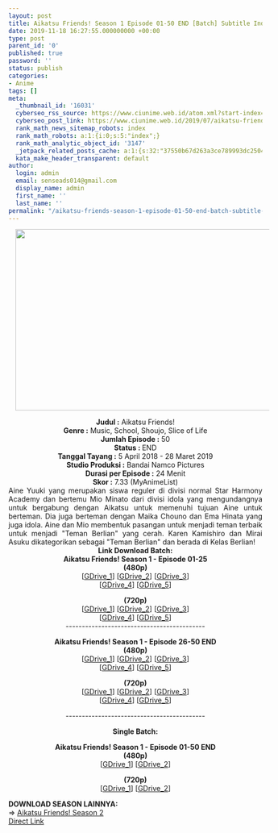 ```yaml
---
layout: post
title: Aikatsu Friends! Season 1 Episode 01-50 END [Batch] Subtitle Indonesia
date: 2019-11-18 16:27:55.000000000 +00:00
type: post
parent_id: '0'
published: true
password: ''
status: publish
categories:
- Anime
tags: []
meta:
  _thumbnail_id: '16031'
  cyberseo_rss_source: https://www.ciunime.web.id/atom.xml?start-index=3451&max-results=150
  cyberseo_post_link: https://www.ciunime.web.id/2019/07/aikatsu-friends-episode-01-50-end-batch.html
  rank_math_news_sitemap_robots: index
  rank_math_robots: a:1:{i:0;s:5:"index";}
  rank_math_analytic_object_id: '3147'
  _jetpack_related_posts_cache: a:1:{s:32:"37550b67d263a3ce789993dc25046c5f";a:2:{s:7:"expires";i:1649333841;s:7:"payload";a:0:{}}}
  kata_make_header_transparent: default
author:
  login: admin
  email: senseads014@gmail.com
  display_name: admin
  first_name: ''
  last_name: ''
permalink: "/aikatsu-friends-season-1-episode-01-50-end-batch-subtitle-indonesia/"
---
```

<div class="separator" style="clear: both; text-align: center;"><a href="https://1.bp.blogspot.com/-BzgBcA-jq08/XRos5MsIfGI/AAAAAAAAah0/mu52AL78jOMWVaIj9xMLjEypZOCc5aAigCLcBGAs/s1600/Aikatsu%2BFriends%2521.jpg" imageanchor="1" style="margin-left: 1em; margin-right: 1em;"><img border="0" data-original-height="720" data-original-width="1280" height="360" src="{{ site.baseurl }}/assets/2019/11/Aikatsu%2BFriends%2521.jpg" width="640" /></a></div>
<p>
<div style="text-align: center;"><b>Judul</b><b><b> </b>:</b> Aikatsu Friends!</div>
<div style="text-align: center;"><b><b>Genre :</b></b> Music, School, Shoujo, Slice of Life</div>
<div style="text-align: center;"><b>Jumlah Episode :</b> 50<br /><b>Status :&nbsp;</b>END<br /><b>Tanggal Tayang :</b> 5 April 2018 - 28 Maret 2019<br /><b>Studio Produksi :</b> Bandai Namco Pictures<br /><b>Durasi per Episode :</b> 24 Menit</div>
<div style="text-align: center;"><b>Skor :</b> 7.33 (MyAnimeList)</div>
<div style="text-align: center;"></div>
<div style="text-align: justify;">Aine Yuuki yang merupakan siswa reguler di divisi normal Star Harmony Academy dan bertemu Mio Minato dari divisi idola yang mengundangnya untuk bergabung dengan Aikatsu untuk memenuhi tujuan Aine untuk berteman. Dia juga berteman dengan Maika Chouno dan Ema Hinata yang juga idola. Aine dan Mio membentuk pasangan untuk menjadi teman terbaik untuk menjadi "Teman Berlian" yang cerah. Karen Kamishiro dan Mirai Asuku dikategorikan sebagai "Teman Berlian" dan berada di Kelas Berlian!</div>
<div style="text-align: justify;"></div>
<div style="text-align: justify;"></div>
<div style="text-align: center;"><b>Link Download Batch:</b></div>
<div style="text-align: center;">
<div style="text-align: center;"><b>Aikatsu Friends!&nbsp;Season 1&nbsp;- Episode 01-25</b></div>
<div style="text-align: center;"><b>(480p)</b><br />[<a href="https://drive.google.com/uc?export=download&amp;id=1EE5ZonerfczliMZoW4u7mG6U2EhMwUXt" target="_blank" rel="noopener">GDrive_1</a>] [<a href="https://drive.google.com/uc?export=download&amp;id=1wgt5HNogt27LQLD-KAvWSTz6bOk_zZMm" target="_blank" rel="noopener">GDrive_2</a>] [<a href="https://drive.google.com/uc?export=download&amp;id=1V1vF-gQC9IdEzpMZvurEYk8a-qDD0dqT" target="_blank" rel="noopener">GDrive_3</a>]<br />[<a href="https://drive.google.com/uc?export=download&amp;id=1FFcoIsea3pkDtI86oIjHmqrWxtFYzPC2" target="_blank" rel="noopener">GDrive_4</a>] [<a href="https://drive.google.com/uc?export=download&amp;id=1q-FUI8A9d1k2u3U2xmiwu9OF7G-q3Dv_" target="_blank" rel="noopener">GDrive_5</a>]</p>
</div>
</div>
<div style="text-align: center;"><b>(720p)</b></div>
<div style="text-align: center;">[<a href="https://drive.google.com/uc?export=download&amp;id=11IhA47defa4NLq81omTlmlgzU0oPj1bY" target="_blank" rel="noopener">GDrive_1</a>] [<a href="https://drive.google.com/uc?export=download&amp;id=17P_FJOUyQ461B4Hm18WFCV_ap6rWBSkg" target="_blank" rel="noopener">GDrive_2</a>] [<a href="https://drive.google.com/uc?export=download&amp;id=1gjVeV1C2Z6u8qAGxO5QGYdkcejO0MAvT" target="_blank" rel="noopener">GDrive_3</a>]<br />[<a href="https://drive.google.com/uc?export=download&amp;id=1WQougIXceTWpsQhuHbVRjZmIKFNrWE8b" target="_blank" rel="noopener">GDrive_4</a>] [<a href="https://drive.google.com/uc?export=download&amp;id=1b_GcfV7WCAZ1wlZMaBxcgYsaYfCGRHOb" target="_blank" rel="noopener">GDrive_5</a>]</div>
<div style="text-align: center;">-------------------------------------------</p>
</div>
<div style="text-align: center;"><b>Aikatsu Friends!&nbsp;Season 1&nbsp;- Episode 26-50 END</b><br /><b>(480p)</b></div>
<div style="text-align: center;">[<a href="https://drive.google.com/uc?export=download&amp;id=1mfZWhXppljvZUqfVs_7V0uFw6lubBFRq" target="_blank" rel="noopener">GDrive_1</a>] [<a href="https://drive.google.com/uc?export=download&amp;id=1DdMhjY_pmWZDojXo9dakJhqp6LsZKn3c" target="_blank" rel="noopener">GDrive_2</a>] [<a href="https://drive.google.com/uc?export=download&amp;id=1zmzjnjYPKvpkkUc-Hlw83xAge4sGea74" target="_blank" rel="noopener">GDrive_3</a>]<br />[<a href="https://drive.google.com/uc?export=download&amp;id=1yOxsVGTXBLtTxK9PU4O_Lwlqgxugzt6o" target="_blank" rel="noopener">GDrive_4</a>] [<a href="https://drive.google.com/uc?export=download&amp;id=1cNN7uWXPimFggI6bVbOXfHh_QaZ1z9Ze" target="_blank" rel="noopener">GDrive_5</a>]</p>
<p><b>(720p)</b><br />[<a href="https://drive.google.com/uc?export=download&amp;id=1GuFG3wBp_HgxPQrLeDibTxlkDGnBxJDr" target="_blank" rel="noopener">GDrive_1</a>] [<a href="https://drive.google.com/uc?export=download&amp;id=1SVc-dDwwMZcWYCOcsn5h6ajlLdptdG68" target="_blank" rel="noopener">GDrive_2</a>] [<a href="https://drive.google.com/uc?export=download&amp;id=1WgAutBBMDzRgvo67HBk_8OovYiWD157V" target="_blank" rel="noopener">GDrive_3</a>]<br />[<a href="https://drive.google.com/uc?export=download&amp;id=1WzFgfxX_69t0rnqvARMe3gR9IBSnwQpD" target="_blank" rel="noopener">GDrive_4</a>] [<a href="https://drive.google.com/uc?export=download&amp;id=1rWU5We_GQomR2_8HvYuf00Kc17Ovx4St" target="_blank" rel="noopener">GDrive_5</a>]</p>
<p>-------------------------------------------</p>
<p><b>Single Batch:</b></p>
<div style="text-align: center;"><b>Aikatsu Friends!&nbsp;Season 1&nbsp;- Episode 01-50 END</b><br /><b>(480p)</b></div>
<div style="text-align: center;">[<a href="https://drive.google.com/uc?export=download&amp;id=1lCNK1PFJtaciNfbWjogvuLszHt9bs-Aw" target="_blank" rel="noopener">GDrive_1</a>] [<a href="https://drive.google.com/uc?export=download&amp;id=1qoQCSfEn-efwQ9Q_7vFZujnkMaCHxriB" target="_blank" rel="noopener">GDrive_2</a>]</p>
<p><b>(720p)</b><br />[<a href="https://drive.google.com/uc?export=download&amp;id=1N0ILCFaFBn1O71AZnVE1jBAN-xivIEGQ" target="_blank" rel="noopener">GDrive_1</a>] [<a href="https://drive.google.com/uc?export=download&amp;id=1HvmIcJwgrzMW0M7xpDQk3wXHan5lDVXT" target="_blank" rel="noopener">GDrive_2</a>]
<div style="text-align: left;"></div>
<div style="text-align: left;"></div>
<div style="text-align: left;"><b>DOWNLOAD SEASON LAINNYA:</b></div>
<div style="text-align: left;"></div>
<div style="text-align: left;">=&gt;&nbsp;<a href="https://www.ciunime.web.id/2019/09/aikatsu-friends-season-2-episode-01-26.html" target="_blank" rel="noopener">Aikatsu Friends! Season 2</a></div>
<div style="text-align: left;"></div>
</div>
</div>
<link rel="stylesheet" href="https://cdnjs.cloudflare.com/ajax/libs/font-awesome/4.7.0/css/font-awesome.min.css" />
<div class="divbtn"> <a href="https://handymansurrender.com/fihup8buzv?key=94550f7ce39444073321dde3b8782f97" class="btn"><i class="fa fa-download"></i> Direct Link</a> </div>
